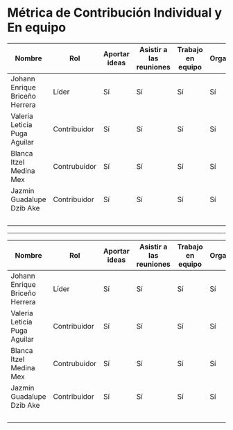 # Métrica de Contribución Individual y En equipo

| Nombre     | Rol  | Aportar ideas | Asistir a las reuniones | Trabajo en equipo| Organización| Porcentaje| Puntuación final|
------------ |------------------------------ |------ | ------- |------------| -----------| ------------|------|
| Johann Enrique Briceño Herrera |   Líder | Sí | Sí |Sí| Sí | 100% |25 %|
| Valeria Leticia Puga Aguilar | Contribuidor  | Sí | Sí |Sí| Sí | 100% |25 %|
| Blanca Itzel Medina Mex  |  Contrubuidor | Sí | Sí |Sí| Sí | 100% |25 %|
| Jazmin Guadalupe Dzib Ake  |  Contribuidor   | Sí | Sí |Sí| Sí | 100% |25 %|
|| || |||| Total |100%|

---

| Nombre     | Rol  | Aportar ideas | Asistir a las reuniones | Trabajo en equipo| Organización| Porcentaje| Puntuación final|
------------ |------------------------------ |------ | ------- |------------| -----------| ------------|------|
| Johann Enrique Briceño Herrera |   Líder | Sí | Sí |Sí| Sí | 100% |25 %|
| Valeria Leticia Puga Aguilar | Contribuidor  | Sí | Sí |Sí| Sí | 100% |25 %|
| Blanca Itzel Medina Mex  |  Contrubuidor | Sí | Sí |Sí| Sí | 100% |25 %|
| Jazmin Guadalupe Dzib Ake  |  Contribuidor   | Sí | Sí |Sí| Sí | 100% |25 %|
|| || |||| Total |100%|



